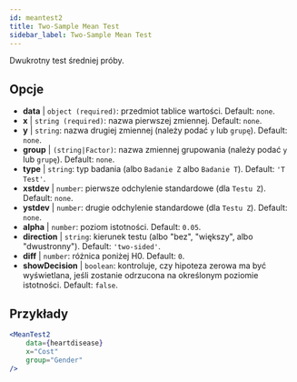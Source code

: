```yaml
---
id: meantest2
title: Two-Sample Mean Test
sidebar_label: Two-Sample Mean Test
---
```


Dwukrotny test średniej próby.

## Opcje

* __data__ | `object (required)`: przedmiot tablice wartości. Default: `none`.
* __x__ | `string (required)`: nazwa pierwszej zmiennej. Default: `none`.
* __y__ | `string`: nazwa drugiej zmiennej (należy podać `y` lub `grupę`). Default: `none`.
* __group__ | `(string|Factor)`: nazwa zmiennej grupowania (należy podać `y` lub `grupę`). Default: `none`.
* __type__ | `string`: typ badania (albo `Badanie Z` albo `Badanie T`). Default: `'T Test'`.
* __xstdev__ | `number`: pierwsze odchylenie standardowe (dla `Testu Z`). Default: `none`.
* __ystdev__ | `number`: drugie odchylenie standardowe (dla `Testu Z`). Default: `none`.
* __alpha__ | `number`: poziom istotności. Default: `0.05`.
* __direction__ | `string`: kierunek testu (albo "bez", "większy", albo "dwustronny"). Default: `'two-sided'`.
* __diff__ | `number`: różnica poniżej H0. Default: `0`.
* __showDecision__ | `boolean`: kontroluje, czy hipoteza zerowa ma być wyświetlana, jeśli zostanie odrzucona na określonym poziomie istotności. Default: `false`.


## Przykłady

```jsx live
<MeanTest2
    data={heartdisease} 
    x="Cost"
    group="Gender"
/>
```

